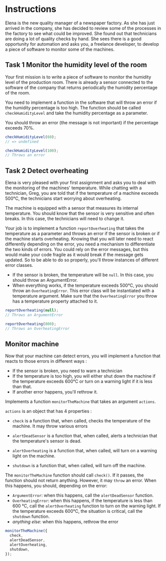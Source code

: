 # Instructions
Elena is the new quality manager of a newspaper factory. As she has just arrived in the company, she has decided to review some of the processes in the factory to see what could be improved. She found out that technicians are doing a lot of quality checks by hand. She sees there is a good opportunity for automation and asks you, a freelance developer, to develop a piece of software to monitor some of the machines.

## Task 1 Monitor the humidity level of the room

Your first mission is to write a piece of software to monitor the humidity level of the production room. There is already a sensor connected to the software of the company that returns periodically the humidity percentage of the room.

You need to implement a function in the software that will throw an error if the humidity percentage is too high. The function should be called `checkHumidityLevel` and take the humidity percentage as a parameter.

You should throw an error (the message is not important) if the percentage exceeds 70%.
```js
checkHumidityLevel(60);
// => undefined
```
```js
checkHumidityLevel(100);
// Throws an error
```

## Task 2 Detect overheating

Elena is very pleased with your first assignment and asks you to deal with the monitoring of the machines' temperature. While chatting with a technician, Greg, you are told that if the temperature of a machine exceeds 500°C, the technicians start worrying about overheating.

The machine is equipped with a sensor that measures its internal temperature. You should know that the sensor is very sensitive and often breaks. In this case, the technicians will need to change it.

Your job is to implement a function `reportOverheating` that takes the temperature as a parameter and throws an error if the sensor is broken or if the machine starts overheating. Knowing that you will later need to react differently depending on the error, you need a mechanism to differentiate the two kinds of errors. You could rely on the error messages, but this would make your code fragile as it would break if the message gets updated. So to be able to do so properly, you'll throw instances of different error classes.

- If the sensor is broken, the temperature will be `null`. In this case, you should throw an ArgumentError.
- When everything works, if the temperature exceeds 500°C, you should throw an `OverheatingError`. This error class will be instantiated with a temperature argument. Make sure that the `OverheatingError` you throw has a temperature property attached to it.
```js
reportOverheating(null);
// Throws an ArgumentError
```
```js
reportOverheating(800);
// Throws an OverheatingError
```

## Monitor machine

Now that your machine can detect errors, you will implement a function that reacts to those errors in different ways :

- If the sensor is broken, you need to warn a technician
- If the temperature is too high, you will either shut down the machine if the temperature exceeds 600°C or turn on a warning light if it is less than that.
- If another error happens, you'll rethrow it.

Implements a function `monitorTheMachine` that takes an argument `actions`.

`actions` is an object that has 4 properties :

- `check` is a function that, when called, checks the temperature of the machine. It may throw various errors

- `alertDeadSensor` is a function that, when called, alerts a technician that the temperature's sensor is dead.

- `alertOverheating` is a function that, when called, will turn on a warning light on the machine.

- `shutdown` is a function that, when called, will turn off the machine.

The `monitorTheMachine` function should call `check()`. If it passes, the function should not return anything. However, it may `throw` an error. When this happens, you should, depending on the error:

- `ArgumentError`: when this happens, call the `alertDeadSensor` function.
- `OverheatingError`: when this happens, if the temperature is less than 600 °C, call the `alertOverheating` function to turn on the warning light. If the temperature exceeds 600°C, the situation is critical, call the `shutdown` function.
- *anything else*: when this happens, rethrow the error
```js
monitorTheMachine({
  check,
  alertDeadSensor,
  alertOverheating,
  shutdown,
});
```